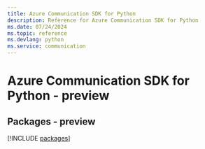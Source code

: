 ```yaml
---
title: Azure Communication SDK for Python
description: Reference for Azure Communication SDK for Python
ms.date: 07/24/2024
ms.topic: reference
ms.devlang: python
ms.service: communication
---
```

# Azure Communication SDK for Python - preview
## Packages - preview
[!INCLUDE [packages](communication-index.md)]